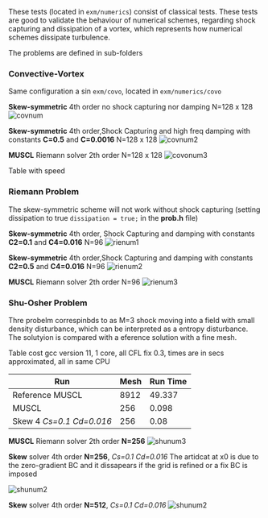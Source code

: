 
These tests (located in ```exm/numerics```) consist of classical tests.
These tests are good to validate the behaviour 
of numerical schemes, regarding shock capturing and dissipation of a vortex, which represents how numerical schemes dissipate turbulence.


The problems are defined in sub-folders


### Convective-Vortex

Same configuration a sin ```exm/covo```, located in 
```exm/numerics/covo```

**Skew-symmetric** 4th order no shock capturing nor damping  N=128 x 128
![covnum](images/num_covo_skew_nodamp.png)


**Skew-symmetric** 4th order,Shock Capturing and high freq damping with constants **C=0.5** and **C=0.0016**  N=128 x 128
![covnum2](images/num_covo_skew_damp.png)


**MUSCL** Riemann solver 2th order  N=128 x 128
![covonum3](images/num_covo_muscl.png)

Table with speed

### Riemann Problem

The skew-symmetric scheme will not work without shock capturing (setting 
dissipation to true `dissipation = true;` in the **prob.h** file)


**Skew-symmetric** 4th order, Shock Capturing and damping with constants **C2=0.1** and **C4=0.016**  N=96
![rienum1](images/num_rie_skew_damp.png)


**Skew-symmetric** 4th order,Shock Capturing and damping with constants **C2=0.5** and **C4=0.016**  N=96
![rienum2](images/num_rie_skew_damp2.png)


**MUSCL** Riemann solver 2th order  N=96
![rienum3](images/num_rie_muscl.png)



### Shu-Osher Problem

Thre probelm correspinbds to as M=3 shock moving into a field with small density disturbance, which can be interpreted as a entropy disturbance.
The solutyion is compared with a eference solution with a fine mesh.


Table cost gcc version 11, 1 core, all CFL fix 0.3, times are in secs approximated, all in same CPU

| Run                     | Mesh         | Run Time | 
| ------------------------| -------------|----------| 
| Reference MUSCL         | 8912         |  49.337  | 
| MUSCL                   | 256          |  0.098   | 
| Skew 4 *Cs=0.1 Cd=0.016*  | 256          |  0.08    | 


**MUSCL** Riemann solver 2th order  **N=256**
![shunum3](images/num_shu_muscl.png)

**Skew**  solver 4th order  **N=256**, *Cs=0.1* *Cd=0.016*
The artidcat at x0 is due to the zero-gradient BC  and it dissapears if the
grid is refined or a fix BC is imposed

![shunum2](images/num_shu_skew.png)

**Skew**  solver 4th order  **N=512**, *Cs=0.1* *Cd=0.016*
![shunum2](images/num_shu_skew2.png)